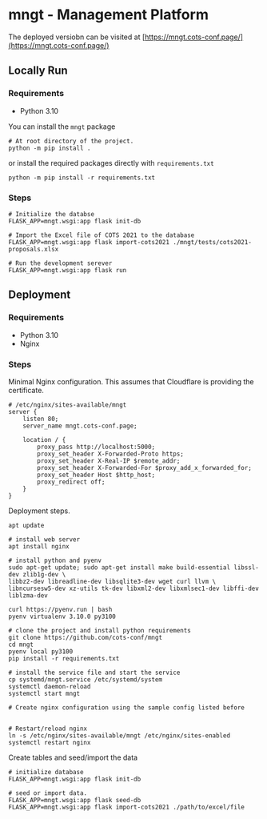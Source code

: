 # mngt - Management Platform

The deployed versiobn can be visited at [https://mngt.cots-conf.page/](https://mngt.cots-conf.page/)

## Locally Run

### Requirements

- Python 3.10

You can install the `mngt` package

```console
# At root directory of the project.
python -m pip install .
```

or install the required packages directly with `requirements.txt`

```console
python -m pip install -r requirements.txt
```

### Steps

```console
# Initialize the databse
FLASK_APP=mngt.wsgi:app flask init-db

# Import the Excel file of COTS 2021 to the database
FLASK_APP=mngt.wsgi:app flask import-cots2021 ./mngt/tests/cots2021-proposals.xlsx

# Run the development serever
FLASK_APP=mngt.wsgi:app flask run
```


## Deployment

### Requirements

- Python 3.10
- Nginx

### Steps

Minimal Nginx configuration. This assumes that Cloudflare is providing the certificate.

```plain
# /etc/nginx/sites-available/mngt
server {
    listen 80;
    server_name mngt.cots-conf.page;

    location / {
        proxy_pass http://localhost:5000;
        proxy_set_header X-Forwarded-Proto https;
        proxy_set_header X-Real-IP $remote_addr;
        proxy_set_header X-Forwarded-For $proxy_add_x_forwarded_for;
        proxy_set_header Host $http_host;
        proxy_redirect off;
    }
}
```

Deployment steps.

```console
apt update

# install web server
apt install nginx

# install python and pyenv
sudo apt-get update; sudo apt-get install make build-essential libssl-dev zlib1g-dev \
libbz2-dev libreadline-dev libsqlite3-dev wget curl llvm \
libncursesw5-dev xz-utils tk-dev libxml2-dev libxmlsec1-dev libffi-dev liblzma-dev

curl https://pyenv.run | bash
pyenv virtualenv 3.10.0 py3100

# clone the project and install python requirements
git clone https://github.com/cots-conf/mngt
cd mngt
pyenv local py3100
pip install -r requirements.txt

# install the service file and start the service
cp systemd/mngt.service /etc/systemd/system
systemctl daemon-reload
systemctl start mngt

# Create nginx configuration using the sample config listed before


# Restart/reload nginx
ln -s /etc/nginx/sites-available/mngt /etc/nginx/sites-enabled
systemctl restart nginx
```

Create tables and seed/import the data

```console
# initialize database
FLASK_APP=mngt.wsgi:app flask init-db

# seed or import data.
FLASK_APP=mngt.wsgi:app flask seed-db
FLASK_APP=mngt.wsgi:app flask import-cots2021 ./path/to/excel/file
```

